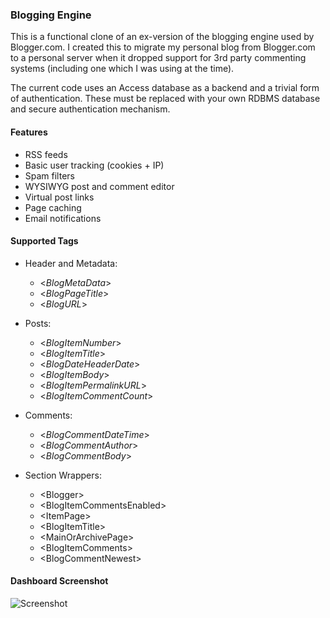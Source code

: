 ### Blogging Engine

This is a functional clone of an ex-version of the blogging engine used by Blogger.com. I created this to migrate my personal blog from Blogger.com to a personal server when it dropped support for 3rd party commenting systems (including one which I was using at the time).

The current code uses an Access database as a backend and a trivial form of authentication. These must be replaced with your own RDBMS database and secure authentication mechanism.

#### Features

* RSS feeds
* Basic user tracking (cookies + IP)
* Spam filters
* WYSIWYG post and comment editor
* Virtual post links
* Page caching
* Email notifications

#### Supported Tags

* Header and Metadata:

	* <$BlogMetaData$>
	* <$BlogPageTitle$>
	* <$BlogURL$>

* Posts:

	* <$BlogItemNumber$>
	* <$BlogItemTitle$>
	* <$BlogDateHeaderDate$>
	* <$BlogItemBody$>
	* <$BlogItemPermalinkURL$>
	* <$BlogItemCommentCount$>

* Comments:

	* <$BlogCommentDateTime$>
	* <$BlogCommentAuthor$>
	* <$BlogCommentBody$>

* Section Wrappers:

	* \<Blogger\>
	* \<BlogItemCommentsEnabled\>
	* \<ItemPage\>
	* \<BlogItemTitle\>
	* \<MainOrArchivePage\>
	* \<BlogItemComments\>
	* \<BlogCommentNewest\>

#### Dashboard Screenshot

![Screenshot](https://raw.github.com/gtarawneh/blogger-clone/master/Screenshots/screenshot.png "Screenshot")

